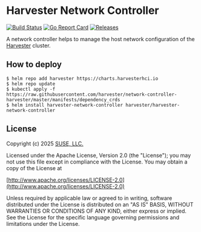 Harvester Network Controller
========
[![Build Status](https://drone-publish.rancher.io/api/badges/harvester/network-controller-harvester/status.svg)](https://drone-publish.rancher.io/harvester/network-controller-harvester)
[![Go Report Card](https://goreportcard.com/badge/github.com/harvester/network-controller-harvester)](https://goreportcard.com/report/github.com/harvester/network-controller-harvester)
[![Releases](https://img.shields.io/github/release/harvester/network-controller-harvester/all.svg)](https://github.com/harvester/network-controller-harvester/releases)

A network controller helps to manage the host network configuration of the [Harvester](https://github.com/harvester/harvester) cluster.

## How to deploy
```
$ helm repo add harvester https://charts.harvesterhci.io
$ helm repo update
$ kubectl apply -f https://raw.githubusercontent.com/harvester/network-controller-harvester/master/manifests/dependency_crds
$ helm install harvester-network-controller harvester/harvester-network-controller
```

## License
Copyright (c) 2025 [SUSE, LLC.](https://www.suse.com/)

Licensed under the Apache License, Version 2.0 (the "License");
you may not use this file except in compliance with the License.
You may obtain a copy of the License at

[http://www.apache.org/licenses/LICENSE-2.0](http://www.apache.org/licenses/LICENSE-2.0)

Unless required by applicable law or agreed to in writing, software
distributed under the License is distributed on an "AS IS" BASIS,
WITHOUT WARRANTIES OR CONDITIONS OF ANY KIND, either express or implied.
See the License for the specific language governing permissions and
limitations under the License.

